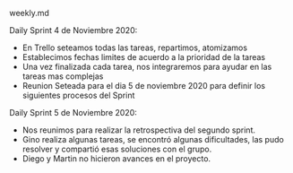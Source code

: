 weekly.md

Daily Sprint 4 de Noviembre 2020:

- En Trello seteamos todas las tareas, repartimos, atomizamos
- Establecimos fechas limites de acuerdo  a la prioridad de la tareas
- Una vez finalizada cada tarea, nos integraremos para ayudar en las tareas mas complejas
- Reunion Seteada para el dia 5 de noviembre 2020 para definir los siguientes procesos del Sprint

Daily Sprint 5 de Noviembre 2020:

- Nos reunimos para realizar la retrospectiva del segundo sprint.
- Gino realiza algunas tareas, se encontró algunas dificultades, las pudo resolver y compartió esas soluciones con el grupo.
- Diego y Martin no hicieron avances en el proyecto.
